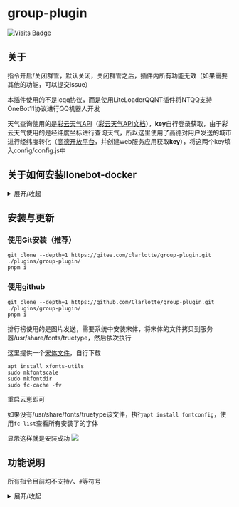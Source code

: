 # group-plugin
[![Visits Badge](https://badges.pufler.dev/visits/clarlotte/group-plugin)](https://gitee.com/clarlotte/group-plugin/)
## 关于

指令开启/关闭群管，默认关闭，关闭群管之后，插件内所有功能无效（如果需要其他的功能，可以提交issue）

本插件使用的不是icqq协议，而是使用LiteLoaderQQNT插件将NTQQ支持OneBot11协议进行QQ机器人开发

天气查询使用的是[彩云天气API](https://platform.caiyunapp.com/login)（[彩云天气API文档](https://docs.caiyunapp.com/docs/intro)），**key**自行登录获取，由于彩云天气使用的是经纬度坐标进行查询天气，所以这里使用了高德对用户发送的城市进行经纬度转化（[高德开放平台](https://lbs.amap.com/)，并创建web服务应用获取**key**），将这两个key填入config/config.js中<br>

## 关于如何安装llonebot-docker

<details><summary>展开/收起</summary>

1. 我这里使用的是[llonebot-docker](https://github.com/LLOneBot/llonebot-docker)中方案二LLWebuiApi登录，先下载llonebot-docker镜像
```
sudo docker run -d --name onebot-docker0 --add-host=host.docker.internal:host-gateway -e VNC_PASSWD=vncpasswd -p 3000:3000 -p 6099:6099 -p 3001:3001 -v ${PWD}/LiteLoader:/opt/QQ/resources/app/LiteLoader mlikiowa/llonebot-docker:latest 
```
其中vncpasswd换成你的VNC密码

然后浏览器访问`http://你的docker-ip:6099/api/panel/getQQLoginQRcode`扫码登录

登录之后访问`http://你的docker-ip:6099/plugin/LLOneBot/iframe.html`进行 llonebot 的配置

2. 扫码登陆后，在配置界面添加反向 WebSocket 监听地址

将`ws://host.docker.internal:2536/OneBotv11`添加到反向 WebSocket 监听地址中并保存

3. 安装TRSS-Yunzai

请根据网络情况选择使用 GitHub 或 Gitee 安装

```
git clone --depth 1 https://github.com/TimeRainStarSky/Yunzai
git clone --depth 1 https://gitee.com/TimeRainStarSky/Yunzai
cd Yunzai
npm i -g pnpm
pnpm i
```

4. 启动TRSS-Yunzai

```
node app
#后台启动
pm2 start node --name TRSS-Yunzai -- app
#查看日志
pm2 logs TRSS-Yunzai
#重启云崽服务
pm2 restart TRSS-Yunzai
```

</details>

## 安装与更新

### 使用Git安装（推荐）

```
git clone --depth=1 https://gitee.com/clarlotte/group-plugin.git ./plugins/group-plugin/
pnpm i
```
### 使用github

```
git clone --depth=1 https://github.com/Clarlotte/group-plugin.git ./plugins/group-plugin/
pnpm i
```

排行榜使用的是图片发送，需要系统中安装宋体，将宋体的文件拷贝到服务器/usr/share/fonts/truetype，然后依次执行

这里提供一个[宋体文件](https://wwb.lanzouq.com/icUHg1uju2ra)，自行下载
```
apt install xfonts-utils
sudo mkfontscale
sudo mkfontdir
sudo fc-cache -fv
```
重启云崽即可

如果没有/usr/share/fonts/truetype该文件，执行`apt install fontconfig`，使用`fc-list`查看所有安装了的字体

显示这样就是安装成功
![](https://s2.loli.net/2024/04/10/t2lH8xjFOkJGEmX.png)
## 功能说明

所有指令目前均不支持`/`、`#`等符号<br>

<details><summary>展开/收起</summary>

1. 今日日报<br>
![今日日报](https://s2.loli.net/2024/03/12/ed5NiS9tI6VDavn.png)
2. 日报推送<br>
![日报推送](https://s2.loli.net/2024/03/12/mYvcIKzHklhtsV9.jpg)
3. 禁言解禁<br>
![禁言解禁](https://s2.loli.net/2024/03/12/oJsKZtadzDV7ALH.jpg)
4. 天气查询<br>
![天气查询](https://s2.loli.net/2024/03/12/Kbx1EkUT9pO75Pm.jpg)<br>
5.发言日榜（月榜）<br>
![发言日榜](https://s2.loli.net/2024/03/12/QVkUE3ejnNfmOGZ.jpg)<br>
6.待更新

</details>